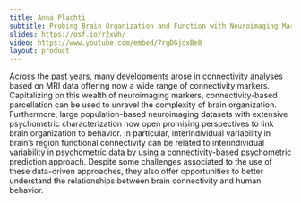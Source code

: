 ```yaml
---
title: Anna Plachti
subtitle: Probing Brain Organization and Function with Neuroimaging Markers of Connectivity (HBP)
slides: https://osf.io/r2xwh/
video: https://www.youtube.com/embed/7rgDGjdxBe8
layout: product
---
```

Across the past years, many developments arose in connectivity analyses based on MRI data offering now a wide range of connectivity markers. Capitalizing on this wealth of neuroimaging markers, connectivity-based parcellation can be used to unravel the complexity of brain organization. Furthermore, large population-based neuroimaging datasets with extensive psychometric characterization now open promising perspectives to link brain organization to behavior. In particular, interindividual variability in brain’s region functional connectivity can be related to interindividual variability in psychometric data by using a connectivity-based psychometric prediction approach. Despite some challenges associated to the use of these data-driven approaches, they also offer opportunities to better understand the relationships between brain connectivity and human behavior.
